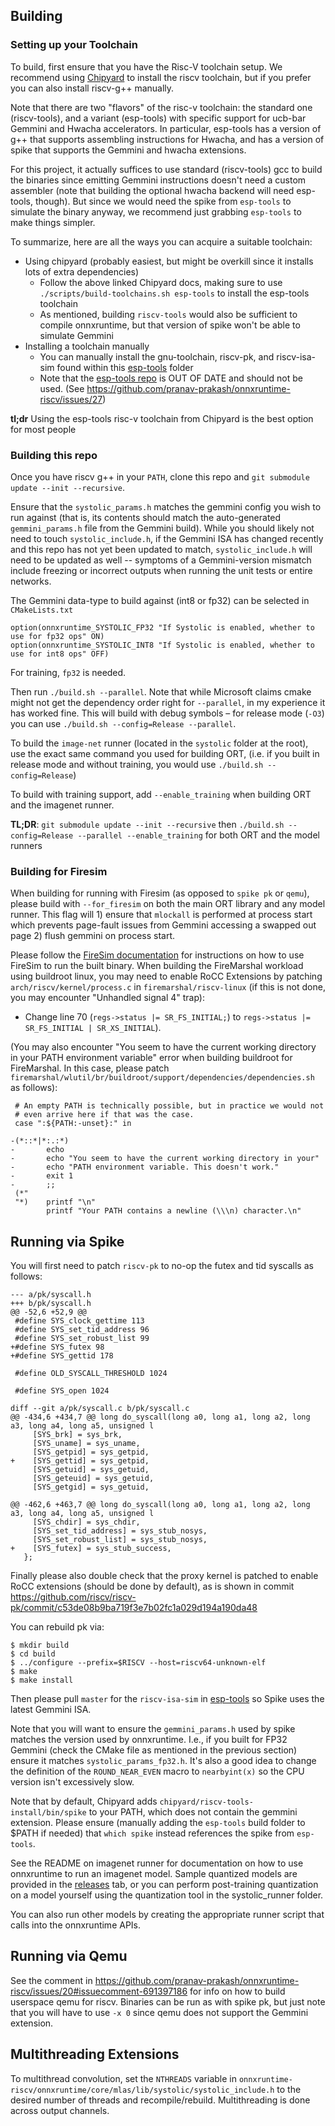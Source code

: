 ## Building

### Setting up your Toolchain

To build, first ensure that you have the Risc-V toolchain setup. We recommend using [Chipyard](https://chipyard.readthedocs.io/en/latest/Chipyard-Basics/Initial-Repo-Setup.html) to install the riscv toolchain, but if you prefer you can also install riscv-g++ manually.

Note that there are two "flavors" of the risc-v toolchain: the standard one (riscv-tools), and a variant (esp-tools) with specific support for ucb-bar Gemmini and Hwacha accelerators. In particular, esp-tools has a version of g++ that supports assembling instructions for Hwacha, and has a version of spike that supports the Gemmini and hwacha extensions.

For this project, it actually suffices to use standard (riscv-tools) gcc to build the binaries since emitting Gemmini instructions doesn't need a custom assembler (note that building the optional hwacha backend will need esp-tools, though). But since we would need the spike from `esp-tools` to simulate the binary anyway, we recommend just grabbing `esp-tools` to make things simpler.

To summarize, here are all the ways you can acquire a suitable toolchain:

* Using chipyard (probably easiest, but might be overkill since it installs lots of extra dependencies)
     - Follow the above linked Chipyard docs, making sure to use `./scripts/build-toolchains.sh esp-tools` to install the esp-tools toolchain
     - As mentioned, building `riscv-tools` would also be sufficient to compile onnxruntime, but that version of spike won't be able to simulate Gemmini
* Installing a toolchain manually
     - You can manually install the gnu-toolchain, riscv-pk, and riscv-isa-sim found within this [esp-tools](https://github.com/ucb-bar/chipyard/tree/master/toolchains/esp-tools) folder
     - Note that the [esp-tools repo](https://github.com/ucb-bar/esp-tools) is OUT OF DATE and should not be used. (See https://github.com/pranav-prakash/onnxruntime-riscv/issues/27)


**tl;dr** Using the esp-tools risc-v toolchain from Chipyard is the best option for most people

### Building this repo

Once you have riscv g++ in your `PATH`, clone this repo and `git submodule update --init --recursive`.

Ensure that the `systolic_params.h` matches the gemmini config you wish to run against (that is, its contents should match the auto-generated `gemmini_params.h` file from the Gemmini build). While you should likely not need to touch `systolic_include.h`, if the Gemmini ISA has changed recently and this repo has not yet been updated to match, `systolic_include.h` will need to be updated as well -- symptoms of a Gemmini-version mismatch include freezing or incorrect outputs when running the unit tests or entire networks.

The Gemmini data-type to build against (int8 or fp32) can be selected in `CMakeLists.txt`

```
option(onnxruntime_SYSTOLIC_FP32 "If Systolic is enabled, whether to use for fp32 ops" ON)
option(onnxruntime_SYSTOLIC_INT8 "If Systolic is enabled, whether to use for int8 ops" OFF) 
```

For training, `fp32` is needed.

Then run `./build.sh --parallel`. Note that while Microsoft claims cmake might not get the dependency order right for `--parallel`,
in my experience it has worked fine.
This will build with debug symbols – for release mode (`-O3`) you can use `./build.sh --config=Release --parallel`.

To build the `image-net` runner (located in the `systolic` folder at the root), use the exact same command you used for building ORT, (i.e. if you built in release mode and without training, you would use `./build.sh --config=Release`)

To build with training support, add `--enable_training` when building ORT and the imagenet runner.

**TL;DR**: `git submodule update --init --recursive` then `./build.sh --config=Release --parallel --enable_training` for both ORT and the model runners

### Building for Firesim

When building for running with Firesim (as opposed to `spike pk` or `qemu`), please build with `--for_firesim` on both the main ORT library and any model runner. This flag will 1) ensure that `mlockall` is performed at process start which prevents page-fault issues from Gemmini accessing a swapped out page 2) flush gemmini on process start. 

Please follow the [FireSim documentation](https://docs.fires.im/en/latest/) for instructions on how to use FireSim to run the built binary. When building the FireMarshal workload using buildroot linux, you may need to enable RoCC Extensions by patching `arch/riscv/kernel/process.c` in `firemarshal/riscv-linux` (if this is not done, you may encounter "Unhandled signal 4" trap):

* Change line 70 (`regs->status |= SR_FS_INITIAL;`) to `regs->status |= SR_FS_INITIAL | SR_XS_INITIAL`).

(You may also encounter "You seem to have the current working directory in your PATH environment variable" error when building buildroot for FireMarshal. In this case, please patch `firemarshal/wlutil/br/buildroot/support/dependencies/dependencies.sh` as follows):

```
 # An empty PATH is technically possible, but in practice we would not
 # even arrive here if that was the case.
 case ":${PATH:-unset}:" in

-(*::*|*:.:*)
-       echo
-       echo "You seem to have the current working directory in your"
-       echo "PATH environment variable. This doesn't work."
-       exit 1
-       ;;
 (*"
 "*)    printf "\n"
        printf "Your PATH contains a newline (\\\n) character.\n"
```

## Running via Spike

You will first need to patch `riscv-pk` to no-op the futex and tid syscalls as follows:


```
--- a/pk/syscall.h
+++ b/pk/syscall.h
@@ -52,6 +52,9 @@
 #define SYS_clock_gettime 113
 #define SYS_set_tid_address 96
 #define SYS_set_robust_list 99
+#define SYS_futex 98
+#define SYS_gettid 178

 #define OLD_SYSCALL_THRESHOLD 1024

 #define SYS_open 1024
 ```
 
```
diff --git a/pk/syscall.c b/pk/syscall.c
@@ -434,6 +434,7 @@ long do_syscall(long a0, long a1, long a2, long a3, long a4, long a5, unsigned l
     [SYS_brk] = sys_brk,
     [SYS_uname] = sys_uname,
     [SYS_getpid] = sys_getpid,
+    [SYS_gettid] = sys_getpid,
     [SYS_getuid] = sys_getuid,
     [SYS_geteuid] = sys_getuid,
     [SYS_getgid] = sys_getuid,

@@ -462,6 +463,7 @@ long do_syscall(long a0, long a1, long a2, long a3, long a4, long a5, unsigned l
     [SYS_chdir] = sys_chdir,
     [SYS_set_tid_address] = sys_stub_nosys,
     [SYS_set_robust_list] = sys_stub_nosys,
+    [SYS_futex] = sys_stub_success,
   };
 ```
 
Finally please also double check that the proxy kernel is patched to enable RoCC extensions (should be done by default), as is shown in commit 
https://github.com/riscv/riscv-pk/commit/c53de08b9ba719f3e7b02fc1a029d194a190da48

You can rebuild pk via:

```
$ mkdir build
$ cd build
$ ../configure --prefix=$RISCV --host=riscv64-unknown-elf
$ make
$ make install
```

Then please pull `master` for the `riscv-isa-sim` in [esp-tools](https://github.com/ucb-bar/chipyard/tree/master/toolchains/esp-tools) so Spike uses the latest Gemmini ISA.

Note that you will want to ensure the `gemmini_params.h` used by spike matches the version used by onnxruntime. I.e., if you built for FP32 Gemmini (check the CMake file as mentioned in the previous section) ensure it matches `systolic_params_fp32.h`. It's also a good idea to change the definition of the `ROUND_NEAR_EVEN` macro to `nearbyint(x)` so the CPU version isn't excessively slow.

Note that by default, Chipyard adds `chipyard/riscv-tools-install/bin/spike` to your PATH, which does not contain the gemmini extension. Please ensure (manually adding the `esp-tools` build folder to $PATH if needed) that `which spike` instead references the spike from `esp-tools`.

See the README on imagenet runner for documentation on how to use onnxruntime to run an imagenet model. Sample quantized models are provided in the [releases](https://github.com/pranav-prakash/onnxruntime-riscv/releases) tab, or you can perform post-training quantization on a model yourself using the quantization tool in the systolic_runner folder. 

You can also run other models by creating the appropriate runner script that calls into the onnxruntime APIs.

## Running via Qemu

See the comment in https://github.com/pranav-prakash/onnxruntime-riscv/issues/20#issuecomment-691397186 for info on how to build userspace qemu for riscv. Binaries can be run as with spike pk, but just note that you will have to use `-x 0` since qemu does not support the Gemmini extension.

## Multithreading Extensions
To multithread convolution, set the `NTHREADS` variable in `onnxruntime-riscv/onnxruntime/core/mlas/lib/systolic/systolic_include.h` to the desired number of threads and recompile/rebuild. Multithreading is done across output channels. 
